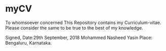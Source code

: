 # myCV
To whomsoever concerned
This Repository contains my Curriculum-vitae. 
Please consider the same to be true to the best of my knowledge. 

Signed,                                   Date:29th September, 2018
Mohammed Nasheed Yasin                    Place: Bengaluru, Karnataka.

